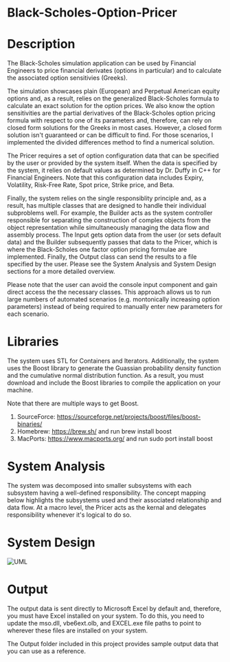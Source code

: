 # Black-Scholes-Option-Pricer

# Description
The Black-Scholes simulation application can be used by Financial Engineers to price financial derivates (options in particular) and to calculate the associated option sensitivies (Greeks). 

The simulation showcases plain (European) and Perpetual American equity options and, as a result, relies on the generalized Black-Scholes formula to calculate an exact solution for the option prices. We also know the option sensitivities are the partial derivatives of the Black-Scholes option pricing formula with respect to one of its parameters and, therefore, can rely on closed form solutions for the Greeks in most cases. However, a closed form solution isn't guaranteed or can be difficult to find. For those scenarios, I implemented the divided differences method to find a numerical solution.

The Pricer requires a set of option configuration data that can be specified by the user or provided by the system itself. When the data is specified by the system, it relies on default values as determined by Dr. Duffy in C++ for Financial Engineers. Note that this configuration data includes Expiry, Volatility, Risk-Free Rate, Spot price, Strike price, and Beta.

Finally, the system relies on the single responsiblity principle and, as a result, has multiple classes that are designed to handle their individual subproblems well. For example, the Builder acts as the system controller responsible for separating the construction of complex objects from the object representation while simultaneously managing the data flow and assembly process. The Input gets option data from the user (or sets default data) and the Builder subsequently passes that data to the Pricer, which is where the Black-Scholes one factor option pricing formulae are implemented. Finally, the Output class can send the results to a file specified by the user. Please see the System Analysis and System Design sections for a more detailed overview.

Please note that the user can avoid the console input component and gain direct access the the necessary classes. This approach allows us to run large numbers of automated scenarios (e.g. montonically increasing option parameters) instead of being required to manually enter new parameters for each scenario.

# Libraries
The system uses STL for Containers and Iterators. Additionally, the system uses the Boost library to generate the Guassian probability density function and the cumulative normal distribution function. As a result, you must download and include the Boost libraries to compile the application on your machine. 

Note that there are multiple ways to get Boost. 
1. SourceForce: https://sourceforge.net/projects/boost/files/boost-binaries/
2. Homebrew: https://brew.sh/ and run brew install boost 
3. MacPorts: https://www.macports.org/ and run sudo port install boost 

# System Analysis
The system was decomposed into smaller subsystems with each subsystem having a well-defined responsibility. The concept mapping below highlights the subsystems used and their associated relationship and data flow. At a macro level, the Pricer acts as the kernal and delegates responsibility whenever it's logical to do so. 

# System Design
![UML](https://user-images.githubusercontent.com/12025538/90795325-e7080880-e2db-11ea-98c2-d570c67e2c91.png)

# Output
The output data is sent directly to Microsoft Excel by default and, therefore, you must have Excel installed on your system. To do this, you need to update the mso.dll, vbe6ext.olb, and EXCEL.exe file paths to point to wherever these files are installed on your system. 

The Output folder included in this project provides sample output data that you can use as a reference.
